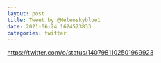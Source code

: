 ```yaml
--- 
layout: post 
title: Tweet by @Helenskyblue1 
date: 2021-06-24 1624523833 
categories: twitter 
--- 
```

https://twitter.com/o/status/1407981102501969923